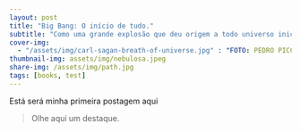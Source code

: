 ```yaml
---
layout: post
title: "Big Bang: O início de tudo."
subtitle: "Como uma grande explosão que deu origem a todo universo iniciamos este blog!"
cover-img:
  - "/assets/img/carl-sagan-breath-of-universe.jpg" : "FOTO: PEDRO PICCININI"
thumbnail-img: assets/img/nebulosa.jpeg
share-img: /assets/img/path.jpg
tags: [books, test]
---
```



Está será minha primeira postagem aqui 


> Olhe aqui um destaque. 

